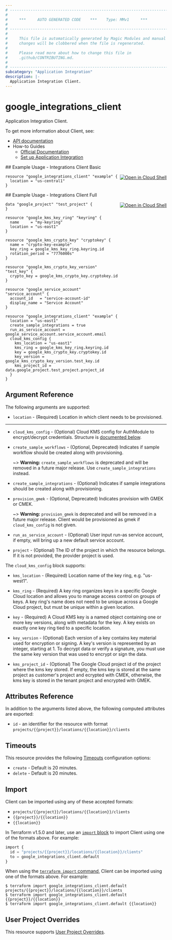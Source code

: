 ```yaml
---
# ----------------------------------------------------------------------------
#
#     ***     AUTO GENERATED CODE    ***    Type: MMv1     ***
#
# ----------------------------------------------------------------------------
#
#     This file is automatically generated by Magic Modules and manual
#     changes will be clobbered when the file is regenerated.
#
#     Please read more about how to change this file in
#     .github/CONTRIBUTING.md.
#
# ----------------------------------------------------------------------------
subcategory: "Application Integration"
description: |-
  Application Integration Client.
---
```


# google_integrations_client

Application Integration Client.


To get more information about Client, see:

* [API documentation](https://cloud.google.com/application-integration/docs/reference/rest/v1/projects.locations.clients)
* How-to Guides
    * [Official Documentation](https://cloud.google.com/application-integration/docs/overview)
    * [Set up Application Integration](https://cloud.google.com/application-integration/docs/setup-application-integration)

<div class = "oics-button" style="float: right; margin: 0 0 -15px">
  <a href="https://console.cloud.google.com/cloudshell/open?cloudshell_git_repo=https%3A%2F%2Fgithub.com%2Fterraform-google-modules%2Fdocs-examples.git&cloudshell_image=gcr.io%2Fcloudshell-images%2Fcloudshell%3Alatest&cloudshell_print=.%2Fmotd&cloudshell_tutorial=.%2Ftutorial.md&cloudshell_working_dir=integrations_client_basic&open_in_editor=main.tf" target="_blank">
    <img alt="Open in Cloud Shell" src="//gstatic.com/cloudssh/images/open-btn.svg" style="max-height: 44px; margin: 32px auto; max-width: 100%;">
  </a>
</div>
## Example Usage - Integrations Client Basic


```hcl
resource "google_integrations_client" "example" {
  location = "us-central1"
}
```
<div class = "oics-button" style="float: right; margin: 0 0 -15px">
  <a href="https://console.cloud.google.com/cloudshell/open?cloudshell_git_repo=https%3A%2F%2Fgithub.com%2Fterraform-google-modules%2Fdocs-examples.git&cloudshell_image=gcr.io%2Fcloudshell-images%2Fcloudshell%3Alatest&cloudshell_print=.%2Fmotd&cloudshell_tutorial=.%2Ftutorial.md&cloudshell_working_dir=integrations_client_full&open_in_editor=main.tf" target="_blank">
    <img alt="Open in Cloud Shell" src="//gstatic.com/cloudssh/images/open-btn.svg" style="max-height: 44px; margin: 32px auto; max-width: 100%;">
  </a>
</div>
## Example Usage - Integrations Client Full


```hcl
data "google_project" "test_project" {
}

resource "google_kms_key_ring" "keyring" {
  name     = "my-keyring"
  location = "us-east1"
}

resource "google_kms_crypto_key" "cryptokey" {
  name = "crypto-key-example"
  key_ring = google_kms_key_ring.keyring.id
  rotation_period = "7776000s"
}

resource "google_kms_crypto_key_version" "test_key" {
  crypto_key = google_kms_crypto_key.cryptokey.id
}

resource "google_service_account" "service_account" {
  account_id   = "service-account-id"
  display_name = "Service Account"
}

resource "google_integrations_client" "example" {
  location = "us-east1"
  create_sample_integrations = true
  run_as_service_account = google_service_account.service_account.email
  cloud_kms_config {
    kms_location = "us-east1"
    kms_ring = google_kms_key_ring.keyring.id
    key = google_kms_crypto_key.cryptokey.id
    key_version = google_kms_crypto_key_version.test_key.id
    kms_project_id = data.google_project.test_project.project_id
  }
}
```

## Argument Reference

The following arguments are supported:


* `location` -
  (Required)
  Location in which client needs to be provisioned.


- - -


* `cloud_kms_config` -
  (Optional)
  Cloud KMS config for AuthModule to encrypt/decrypt credentials.
  Structure is [documented below](#nested_cloud_kms_config).

* `create_sample_workflows` -
  (Optional, Deprecated)
  Indicates if sample workflow should be created along with provisioning.

  ~> **Warning:** `create_sample_workflows` is deprecated and will be removed in a future major release. Use `create_sample_integrations` instead.

* `create_sample_integrations` -
  (Optional)
  Indicates if sample integrations should be created along with provisioning.

* `provision_gmek` -
  (Optional, Deprecated)
  Indicates provision with GMEK or CMEK.

  ~> **Warning:** `provision_gmek` is deprecated and will be removed in a future major release. Client would be provisioned as gmek if `cloud_kms_config` is not given.

* `run_as_service_account` -
  (Optional)
  User input run-as service account, if empty, will bring up a new default service account.

* `project` - (Optional) The ID of the project in which the resource belongs.
    If it is not provided, the provider project is used.


<a name="nested_cloud_kms_config"></a>The `cloud_kms_config` block supports:

* `kms_location` -
  (Required)
  Location name of the key ring, e.g. "us-west1".

* `kms_ring` -
  (Required)
  A key ring organizes keys in a specific Google Cloud location and allows you to
  manage access control on groups of keys. A key ring's name does not need to be
  unique across a Google Cloud project, but must be unique within a given location.

* `key` -
  (Required)
  A Cloud KMS key is a named object containing one or more key versions, along
  with metadata for the key. A key exists on exactly one key ring tied to a
  specific location.

* `key_version` -
  (Optional)
  Each version of a key contains key material used for encryption or signing.
  A key's version is represented by an integer, starting at 1. To decrypt data
  or verify a signature, you must use the same key version that was used to
  encrypt or sign the data.

* `kms_project_id` -
  (Optional)
  The Google Cloud project id of the project where the kms key stored. If empty,
  the kms key is stored at the same project as customer's project and ecrypted
  with CMEK, otherwise, the kms key is stored in the tenant project and
  encrypted with GMEK.

## Attributes Reference

In addition to the arguments listed above, the following computed attributes are exported:

* `id` - an identifier for the resource with format `projects/{{project}}/locations/{{location}}/clients`


## Timeouts

This resource provides the following
[Timeouts](https://developer.hashicorp.com/terraform/plugin/sdkv2/resources/retries-and-customizable-timeouts) configuration options:

- `create` - Default is 20 minutes.
- `delete` - Default is 20 minutes.

## Import


Client can be imported using any of these accepted formats:

* `projects/{{project}}/locations/{{location}}/clients`
* `{{project}}/{{location}}`
* `{{location}}`


In Terraform v1.5.0 and later, use an [`import` block](https://developer.hashicorp.com/terraform/language/import) to import Client using one of the formats above. For example:

```tf
import {
  id = "projects/{{project}}/locations/{{location}}/clients"
  to = google_integrations_client.default
}
```

When using the [`terraform import` command](https://developer.hashicorp.com/terraform/cli/commands/import), Client can be imported using one of the formats above. For example:

```
$ terraform import google_integrations_client.default projects/{{project}}/locations/{{location}}/clients
$ terraform import google_integrations_client.default {{project}}/{{location}}
$ terraform import google_integrations_client.default {{location}}
```

## User Project Overrides

This resource supports [User Project Overrides](https://registry.terraform.io/providers/hashicorp/google/latest/docs/guides/provider_reference#user_project_override).
